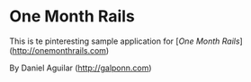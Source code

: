 # One Month Rails

This is te pinteresting sample application for
[*One Month Rails*] (http://onemonthrails.com)

By Daniel Aguilar (http://galponn.com)